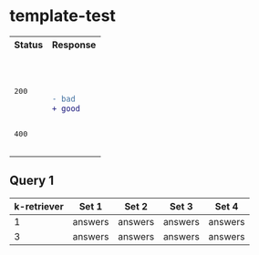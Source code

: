 # template-test

<table>
<tr>
<th>
Status
</th>
<th>
Response
</th>
</tr>

<tr>

<td>
<pre>
<br/><br/><br/>200<br/><br/><br/><br/><br/>400<br/>
</pre>
</td>

<td>
 
```diff
- bad
+ good
```
 
</td>

</tr>
</table>


## Query 1

| k-retriever | Set 1 | Set 2 | Set 3 | Set 4 |
| ----------- | ----- | ----- | ----- | ----- |
| 1           | answers | answers | answers | answers |
| 3           | answers | answers | answers | answers |

